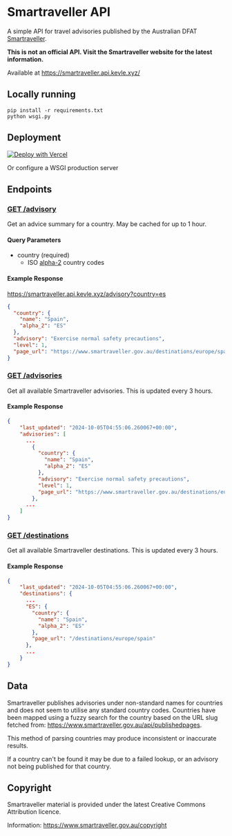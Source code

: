 # Smartraveller API

A simple API for travel advisories published by the Australian DFAT [Smartraveller](https://www.smartraveller.gov.au/).

**This is not an official API. Visit the Smartraveller website for the latest information.**

Available at https://smartraveller.api.kevle.xyz/

## Locally running
```
pip install -r requirements.txt
python wsgi.py
```

## Deployment

[![Deploy with Vercel](https://vercel.com/button)](https://vercel.com/new/clone?repository-url=https%3A%2F%2Fgithub.com%2Fkevle1%2Fsmartraveller-api)

Or configure a WSGI production server

## Endpoints

### [GET /advisory](https://smartraveller.api.kevle.xyz/advisory)

Get an advice summary for a country. May be cached for up to 1 hour.

#### Query Parameters

- country (required)
  - ISO [alpha-2](https://en.wikipedia.org/wiki/ISO_3166-1_alpha-2) country codes

#### Example Response

https://smartraveller.api.kevle.xyz/advisory?country=es

```json
{
  "country": {
    "name": "Spain",
    "alpha_2": "ES"
  },
  "advisory": "Exercise normal safety precautions",
  "level": 1,
  "page_url": "https://www.smartraveller.gov.au/destinations/europe/spain"
}
```

### [GET /advisories](https://smartraveller.api.kevle.xyz/advisories)

Get all available Smartraveller advisories. This is updated every 3 hours.

#### Example Response

```json
{
    "last_updated": "2024-10-05T04:55:06.260067+00:00",
    "advisories": [
      ...
        {
          "country": {
            "name": "Spain",
            "alpha_2": "ES"
          },
          "advisory": "Exercise normal safety precautions",
          "level": 1,
          "page_url": "https://www.smartraveller.gov.au/destinations/europe/spain"
        },
      ...
    ]
}
```

### [GET /destinations](https://smartraveller.api.kevle.xyz/destinations)

Get all available Smartraveller destinations. This is updated every 3 hours.

#### Example Response

```json
{
    "last_updated": "2024-10-05T04:55:06.260067+00:00",
    "destinations": {
      ...
      "ES": {
        "country": {
          "name": "Spain",
          "alpha_2": "ES"
        },
        "page_url": "/destinations/europe/spain"
      },
      ...
    }
}
```

## Data

Smartraveller publishes advisories under non-standard names for countries and does not seem to utilise any standard country codes. Countries have been mapped using a fuzzy search for the country based on the URL slug fetched from: https://www.smartraveller.gov.au/api/publishedpages.

This method of parsing countries may produce inconsistent or inaccurate results.

If a country can't be found it may be due to a failed lookup, or an advisory not being published for that country.

## Copyright

Smartraveller material is provided under the latest Creative Commons Attribution licence.

Information: https://www.smartraveller.gov.au/copyright